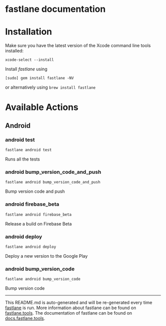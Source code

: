 fastlane documentation
================
# Installation

Make sure you have the latest version of the Xcode command line tools installed:

```
xcode-select --install
```

Install _fastlane_ using
```
[sudo] gem install fastlane -NV
```
or alternatively using `brew install fastlane`

# Available Actions
## Android
### android test
```
fastlane android test
```
Runs all the tests
### android bump_version_code_and_push
```
fastlane android bump_version_code_and_push
```
Bump version code and push
### android firebase_beta
```
fastlane android firebase_beta
```
Release a build on Firebase Beta
### android deploy
```
fastlane android deploy
```
Deploy a new version to the Google Play
### android bump_version_code
```
fastlane android bump_version_code
```
Bump version code

----

This README.md is auto-generated and will be re-generated every time [fastlane](https://fastlane.tools) is run.
More information about fastlane can be found on [fastlane.tools](https://fastlane.tools).
The documentation of fastlane can be found on [docs.fastlane.tools](https://docs.fastlane.tools).
